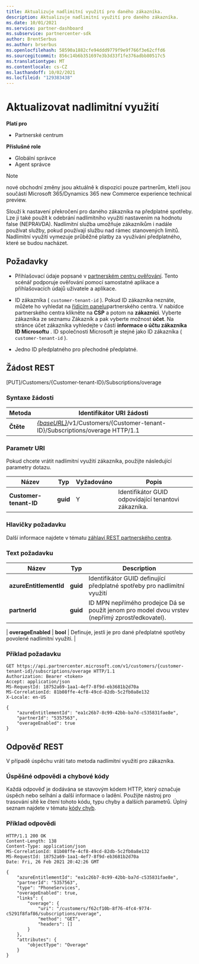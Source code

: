```yaml
---
title: Aktualizuje nadlimitní využití pro daného zákazníka.
description: Aktualizuje nadlimitní využití pro daného zákazníka.
ms.date: 10/01/2021
ms.service: partner-dashboard
ms.subservice: partnercenter-sdk
author: BrentSerbus
ms.author: brserbus
ms.openlocfilehash: 58590a1882cfe94ddd9779f9e9f766f3e62cffd6
ms.sourcegitcommit: 856c14b6b351697e3b3d33f1fe376adbb80517c5
ms.translationtype: MT
ms.contentlocale: cs-CZ
ms.lasthandoff: 10/02/2021
ms.locfileid: "129383438"
---
```

# <a name="update-overage"></a>Aktualizovat nadlimitní využití

**Platí pro**

- Partnerské centrum

**Příslušné role**

- Globální správce
- Agent správce

> [!Note] 
> nové obchodní změny jsou aktuálně k dispozici pouze partnerům, kteří jsou součástí Microsoft 365/Dynamics 365 new Commerce experience technical preview.

Slouží k nastavení překročení pro daného zákazníka na předplatné spotřeby. Lze ji také použít k odebrání nadlimitního využití nastavením na hodnotu false (NEPRAVDA). Nadlimitní služba umožňuje zákazníkům i nadále používat služby, pokud používají službu nad rámec stanovených limitů. Nadlimitní využití vymezuje průběžné platby za využívání předplatného, které se budou nacházet.

## <a name="prerequisites"></a>Požadavky

- Přihlašovací údaje popsané v [partnerském centru ověřování](partner-center-authentication.md). Tento scénář podporuje ověřování pomocí samostatné aplikace a přihlašovacích údajů uživatele a aplikace.

- ID zákazníka ( `customer-tenant-id` ). Pokud ID zákazníka neznáte, můžete ho vyhledat na [řídicím panelu](https://partner.microsoft.com/dashboard)partnerského centra. V nabídce partnerského centra klikněte na **CSP** a potom na **zákazníci**. Vyberte zákazníka ze seznamu Zákazník a pak vyberte možnost **účet**. Na stránce účet zákazníka vyhledejte v části **informace o účtu zákazníka** **ID Microsoftu** . ID společnosti Microsoft je stejné jako ID zákazníka ( `customer-tenant-id` ).

- Jedno ID předplatného pro přechodné předplatné.

## <a name="rest-request"></a>Žádost REST
[PUT]/Customers/{Customer-tenant-ID}/Subscriptions/overage
### <a name="request-syntax"></a>Syntaxe žádosti

| Metoda   | Identifikátor URI žádosti                                                                                                                         |
|----------|-------------------------------------------------------------------------------------------------------------------------------------|
| **Čtěte**  | [*{baseURL}*](partner-center-rest-urls.md)/v1/Customers/{Customer-tenant-ID}/Subscriptions/overage HTTP/1.1 |

### <a name="uri-parameter"></a>Parametr URI

Pokud chcete vrátit nadlimitní využití zákazníka, použijte následující parametry dotazu.

| Název                    | Typ     | Vyžadováno | Popis                                       |
|-------------------------|----------|----------|---------------------------------------------------|
| **Customer-tenant-ID**  | **guid** | Y        | Identifikátor GUID odpovídající tenantovi zákazníka.             |

### <a name="request-headers"></a>Hlavičky požadavku

Další informace najdete v tématu [záhlaví REST partnerského centra](headers.md).

### <a name="request-body"></a>Text požadavku


| Název                    | Typ     | Description                                       |
|-------------------------|----------|---------------------------------------------------|
| **azureEntitlementId**  | **guid** | Identifikátor GUID definující předplatné spotřeby pro nadlimitní využití             |
| **partnerId**  | **guid** | ID MPN nepřímého prodejce Dá se použít jenom pro model dvou vrstev (nepřímý zprostředkovatel).            |

| **overageEnabled**   |  **bool** | Definuje, jestli je pro dané předplatné spotřeby povolené nadlimitní využití.             |


### <a name="request-example"></a>Příklad požadavku

```http
GET https://api.partnercenter.microsoft.com/v1/customers/{customer-tenant-id}/subscriptions/overage HTTP/1.1
Authorization: Bearer <token>
Accept: application/json
MS-RequestId: 18752a69-1aa1-4ef7-8f9d-eb3681b2d70a
MS-CorrelationId: 81b08ffe-4cf8-49cd-82db-5c2fb0a8e132
X-Locale: en-US

{
    "azureEntitlementId": "ea1c26b7-8c99-42bb-ba7d-c535831fae8e",
    "partnerId": "5357563",
    "overageEnabled": true
}

```

## <a name="rest-response"></a>Odpověď REST

V případě úspěchu vrátí tato metoda nadlimitní využití pro zákazníka.

### <a name="response-success-and-error-codes"></a>Úspěšné odpovědi a chybové kódy

Každá odpověď je dodávána se stavovým kódem HTTP, který označuje úspěch nebo selhání a další informace o ladění. Použijte nástroj pro trasování sítě ke čtení tohoto kódu, typu chyby a dalších parametrů. Úplný seznam najdete v tématu [kódy chyb](error-codes.md).

### <a name="response-example"></a>Příklad odpovědi

```http
HTTP/1.1 200 OK
Content-Length: 138
Content-Type: application/json
MS-CorrelationId: 81b08ffe-4cf8-49cd-82db-5c2fb0a8e132
MS-RequestId: 18752a69-1aa1-4ef7-8f9d-eb3681b2d70a
Date: Fri, 26 Feb 2021 20:42:26 GMT

{
    "azureEntitlementId": "ea1c26b7-8c99-42bb-ba7d-c535831fae8e",
    "partnerId": "5357563",
    "type": "PhoneServices",
    "overageEnabled": true,
    "links": {
        "overage": {
            "uri": "/customers/f62cf10b-8f76-4fc4-9774-c5291f8faf86/subscriptions/overage",
            "method": "GET",
            "headers": []
        }
    },
    "attributes": {
        "objectType": "Overage"
    }
}
```
